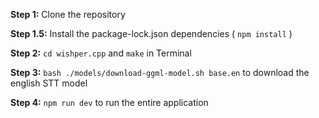 **Step 1:** Clone the repository

**Step 1.5:** Install the package-lock.json dependencies ( `npm install` )

**Step 2:** `cd wishper.cpp` and `make` in Terminal

**Step 3:** `bash ./models/download-ggml-model.sh base.en` to download the english STT model

**Step 4:** `npm run dev` to run the entire application
